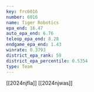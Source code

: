 ```yaml
---
key: frc6016
number: 6016
name: Tiger Robotics
epa_end: 16.47
auto_epa_end: 6.76
teleop_epa_end: 8.28
endgame_epa_end: 1.43
winrate: 0.3793
district_epa_rank: 59
district_epa_percentile: 0.5354
type: Team
---
```

[[2024njfla]]
[[2024njwas]]
